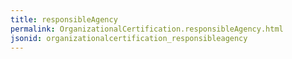 ```yaml
---
title: responsibleAgency
permalink: OrganizationalCertification.responsibleAgency.html
jsonid: organizationalcertification_responsibleagency
---
```

